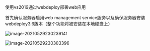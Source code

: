 使用vs2019通过webdeploy部署web应用

首先确认服务器启用web management service服务以及确保服务器安装webdeploy3.6版本（整个功能将被安装在本地硬盘上）

![image-20210529230239141](C:\Users\Sweetie\AppData\Roaming\Typora\typora-user-images\image-20210529230239141.png)



![image-20210529230303396](C:\Users\Sweetie\AppData\Roaming\Typora\typora-user-images\image-20210529230303396.png)

